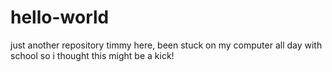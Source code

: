 # hello-world
just another repository
timmy here, been stuck on my computer all day with school so i thought this might be a kick!
